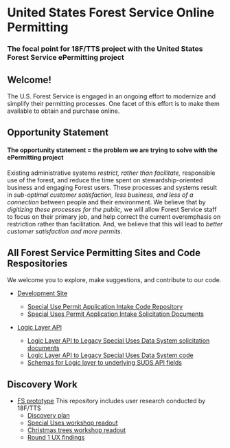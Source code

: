 # United States Forest Service Online Permitting

### The focal point for 18F/TTS project with the United States Forest Service ePermitting project

## Welcome!

The U.S. Forest Service is engaged in an ongoing effort to modernize and simplify their permitting processes. One facet of this effort is to make them available to obtain and purchase online.

## Opportunity Statement

#### The opportunity statement = the problem we are trying to solve with the ePermitting project

Existing administrative systems *restrict, rather than facilitate,* responsible use of the forest, and reduce the time spent on stewardship-oriented business and engaging Forest users. These processes and systems result in *sub-optimal customer satisfaction, less business, and less of a connection* between people and their environment. We believe that by *digitizing these processes for the public,* we will allow Forest Service staff to focus on their primary job, and help correct the current overemphasis on restriction rather than facilitation. And, we believe that this will lead to *better customer satisfaction and more permits.*

## All Forest Service Permitting Sites and Code Respositories 

We welcome you to explore, make suggestions, and contribute to our code.

- [Development Site](https://forest-service-intake.app.cloud.gov/)

    - [Special Use Permit Application Intake Code Repository](https://github.com/18F/fs-intake-module) 
    - [Special Uses Permit Application Intake Solicitation Documents](https://github.com/18F/bpa-fs-epermit-intake) 

- [Logic Layer API](https://fs-middlelayer-api.app.cloud.gov/)
    - [Logic Layer API to Legacy Special Uses Data System solicitation documents](https://github.com/18F/bpa-fs-epermit-api) 
    - [Logic Layer API to Legacy Special Uses Data System code](https://github.com/18F/fs-middlelayer-api) 
    - [Schemas for Logic layer to underlying SUDS API fields](https://github.com/18F/fs-permit-api-schemas)

## Discovery Work

- [FS prototype](https://github.com/18F/forest-service-prototype) This repository includes user research conducted by 18F/TTS
    - [Discovery plan](https://github.com/18F/forest-service-prototype/blob/develop/docs/discovery-plan.pdf)
    - [Special Uses workshop readout](https://github.com/18F/forest-service-prototype/blob/develop/docs/special-uses-read-out.pdf)
    - [Christmas trees workshop readout](https://github.com/18F/forest-service-prototype/blob/develop/docs/christmas-tree-read-out.pdf)
    - [Round 1 UX findings](https://github.com/18F/forest-service-prototype/blob/develop/docs/round1-findings-reccomendations.pdf)
